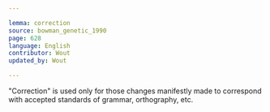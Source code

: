 ```yaml
---

lemma: correction
source: bowman_genetic_1990
page: 628
language: English
contributor: Wout
updated_by: Wout

---
```


"Correction" is used only for those changes manifestly made to correspond with accepted standards of grammar, orthography, etc.
